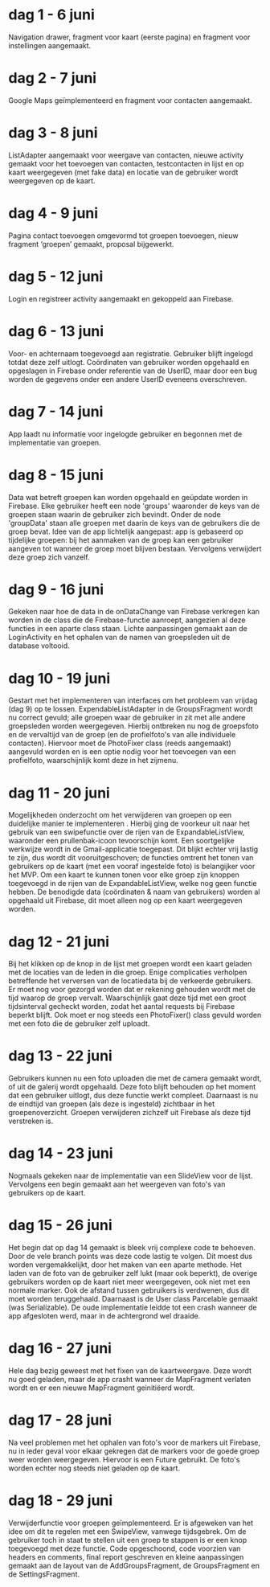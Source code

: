 # dag 1 - 6 juni
Navigation drawer, fragment voor kaart (eerste pagina) en fragment voor instellingen aangemaakt.
 
# dag 2 - 7 juni
Google Maps geïmplementeerd en fragment voor contacten aangemaakt.
 
# dag 3 - 8 juni
ListAdapter aangemaakt voor weergave van contacten, nieuwe activity gemaakt voor het toevoegen
van contacten, testcontacten in lijst en op kaart weergegeven (met fake data) en locatie van de
gebruiker wordt weergegeven op de kaart.

# dag 4 - 9 juni
Pagina contact toevoegen omgevormd tot groepen toevoegen, nieuw fragment ‘groepen’ gemaakt,
proposal bijgewerkt.
 
# dag 5 - 12 juni
Login en registreer activity aangemaakt en gekoppeld aan Firebase.

# dag 6 - 13 juni
Voor- en achternaam toegevoegd aan registratie. Gebruiker blijft ingelogd totdat deze zelf
uitlogt. Coördinaten van gebruiker worden opgehaald en opgeslagen in Firebase onder referentie
van de UserID, maar door een bug worden de gegevens onder een andere UserID eveneens overschreven.

# dag 7 - 14 juni
App laadt nu informatie voor ingelogde gebruiker en begonnen met de implementatie van groepen.

# dag 8 - 15 juni
Data wat betreft groepen kan worden opgehaald en geüpdate worden in Firebase. Elke gebruiker
heeft een node 'groups' waaronder de keys van de groepen staan waarin de gebruiker zich bevindt.
Onder de node 'groupData' staan alle groepen met daarin de keys van de gebruikers die de groep
bevat. Idee van de app lichtelijk aangepast: app is gebaseerd op tijdelijke groepen: bij het
aanmaken van de groep kan een gebruiker aangeven tot wanneer de groep moet blijven bestaan.
Vervolgens verwijdert deze groep zich vanzelf.

# dag 9 - 16 juni
Gekeken naar hoe de data in de onDataChange van Firebase verkregen kan worden in de class die de
Firebase-functie aanroept, aangezien al deze functies in een aparte class staan. Lichte
aanpassingen gemaakt aan de LoginActivity en het ophalen van de namen van groepsleden uit de
database voltooid.

# dag 10 - 19 juni
Gestart met het implementeren van interfaces om het probleem van vrijdag (dag 9) op te lossen.
ExpendableListAdapter in de GroupsFragment wordt nu correct gevuld; alle groepen waar de
gebruiker in zit met alle andere groepsleden worden weergegeven. Hierbij ontbreken nu nog de
groepsfoto en de vervaltijd van de groep (en de profielfoto's van alle individuele contacten).
Hiervoor moet de PhotoFixer class (reeds aangemaakt) aangevuld worden en is een optie nodig voor
het toevoegen van een profielfoto, waarschijnlijk komt deze in het zijmenu.

# dag 11 - 20 juni
Mogelijkheden onderzocht om het verwijderen van groepen op een duidelijke manier te implementeren
. Hierbij ging de voorkeur uit naar het gebruik van een swipefunctie over de rijen van de
ExpandableListView, waaronder een prullenbak-icoon tevoorschijn komt. Een soortgelijke werkwijze
wordt in de Gmail-applicatie toegepast. Dit blijkt echter vrij lastig te zijn, dus wordt dit
 vooruitgeschoven; de functies omtrent het tonen van gebruikers op de kaart (met een vooraf
 ingestelde foto) is belangijker voor het MVP. Om een kaart te kunnen tonen voor elke groep zijn
 knoppen toegevoegd in de rijen van de ExpandableListView, welke nog geen functie hebben. De
 benodigde data (coördinaten & naam van gebruikers) worden al opgehaald uit Firebase, dit moet
 alleen nog op een kaart weergegeven worden.

# dag 12 - 21 juni
Bij het klikken op de knop in de lijst met groepen wordt een kaart geladen met de locaties van de
 leden in die groep. Enige complicaties verholpen betreffende het verversen van de locatiedata
 bij de verkeerde gebruikers. Er moet nog voor gezorgd worden dat er rekening gehouden wordt met
 de tijd waarop de groep vervalt. Waarschijnlijk gaat deze tijd met een groot tijdsinterval
 gecheckt worden, zodat het aantal requests bij Firebase beperkt blijft. Ook moet er nog steeds
 een PhotoFixer() class gevuld worden met een foto die de gebruiker zelf uploadt.

# dag 13 - 22 juni
Gebruikers kunnen nu een foto uploaden die met de camera gemaakt wordt, of uit de galerij wordt
opgehaald. Deze foto blijft behouden op het moment dat een gebruiker uitlogt, dus deze functie
werkt compleet. Daarnaast is nu de eindtijd van groepen (als deze is ingesteld) zichtbaar in het
groepenoverzicht. Groepen verwijderen zichzelf uit Firebase als deze tijd verstreken is.

# dag 14 - 23 juni
Nogmaals gekeken naar de implementatie van een SlideView voor de lijst. Vervolgens een begin
gemaakt aan het weergeven van foto's van gebruikers op de kaart.

# dag 15 - 26 juni
Het begin dat op dag 14 gemaakt is bleek vrij complexe code te behoeven. Door de vele
branch points was deze code lastig te volgen. Dit moest dus worden vergemakkelijkt,
door het maken van een aparte methode. Het laden van de foto van de gebruiker zelf lukt (maar ook
 beperkt), de overige gebruikers worden op de kaart niet meer weergegeven, ook niet met een
 normale marker. Ook de afstand tussen gebruikers is verdwenen, dus dit moet worden teruggehaald.
  Daarnaast is de User class Parcelable gemaakt (was Serializable). De oude implementatie leidde
  tot een crash wanneer de app afgesloten werd, maar in de achtergrond wel draaide.

# dag 16 - 27 juni
Hele dag bezig geweest met het fixen van de kaartweergave. Deze wordt nu goed geladen, maar de
app crasht wanneer de MapFragment verlaten wordt en er een nieuwe MapFragment geinitiëerd wordt.

# dag 17 - 28 juni
Na veel problemen met het ophalen van foto's voor de markers uit Firebase, nu in ieder geval voor
 elkaar gekregen dat de markers voor de goede groep weer worden weergegeven. Hiervoor is een
 Future gebruikt. De foto's worden echter nog steeds niet geladen op de kaart.

# dag 18 - 29 juni
Verwijderfunctie voor groepen geïmplementeerd. Er is afgeweken van het idee om dit te regelen met
 een SwipeView, vanwege tijdsgebrek. Om de gebruiker toch in staat te stellen uit een groep te
 stappen is er een knop toegevoegd met deze functie. Code opgeschoond, code voorzien van
 headers en comments, final report geschreven en kleine aanpassingen gemaakt aan de layout van de
 AddGroupsFragment, de GroupsFragment en de SettingsFragment.